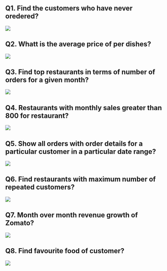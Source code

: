 ## Q1. Find the customers who have never oredered?

<img src ="https://raw.githubusercontent.com/Dhavaltharkar/zomato_case_study/main/Markdown/1.png">

## Q2. Whatt is the average  price of per dishes?

<img src ="https://raw.githubusercontent.com/Dhavaltharkar/zomato_case_study/main/Markdown/2.png">

## Q3. Find top restaurants in terms of number of orders for a given month?

<img src ="https://raw.githubusercontent.com/Dhavaltharkar/zomato_case_study/main/Markdown/3.png">

##  Q4. Restaurants with monthly sales greater than 800 for restaurant?

<img src ="https://raw.githubusercontent.com/Dhavaltharkar/zomato_case_study/main/Markdown/4.png">

## Q5. Show all orders with order details for a particular customer in a particular date range?

<img src ="https://raw.githubusercontent.com/Dhavaltharkar/zomato_case_study/main/Markdown/5.png">

## Q6. Find restaurants with maximum number of repeated customers?

<img src ="https://raw.githubusercontent.com/Dhavaltharkar/zomato_case_study/main/Markdown/6.png">

## Q7. Month over month revenue growth of Zomato?

<img src ="https://raw.githubusercontent.com/Dhavaltharkar/zomato_case_study/main/Markdown/7.png">

## Q8. Find favourite food of customer?

<img src ="https://raw.githubusercontent.com/Dhavaltharkar/zomato_case_study/main/Markdown/8.png">
